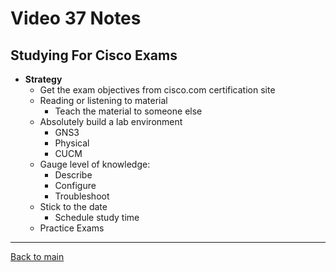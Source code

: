 # Video 37 Notes

## Studying For Cisco Exams
- **Strategy**
  - Get the exam objectives from cisco.com certification site
  - Reading or listening to material
    - Teach the material to someone else
  - Absolutely build a lab environment
    - GNS3
    - Physical
    - CUCM
  - Gauge level of knowledge:
    - Describe
    - Configure
    - Troubleshoot
  - Stick to the date
    - Schedule study time
  - Practice Exams


---
 
[Back to main](https://github.com/rot0xd/CBTNuggets/blob/master/CCNA/ICND-1/README.md)

